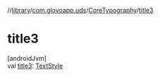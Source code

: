 //[library](../../../index.md)/[com.glovoapp.uds](../index.md)/[CoreTypography](index.md)/[title3](title3.md)

# title3

[androidJvm]\
val [title3](title3.md): [TextStyle](https://developer.android.com/reference/kotlin/androidx/compose/ui/text/TextStyle.html)
